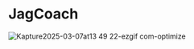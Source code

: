 # JagCoach
![Kapture2025-03-07at13 49 22-ezgif com-optimize](https://github.com/user-attachments/assets/42ee31cf-e7ad-4b51-833b-0c4543162643)
